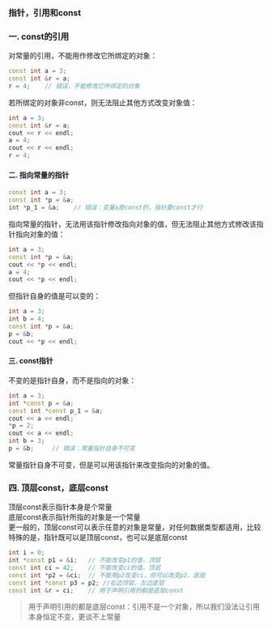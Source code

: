 ### 指针，引用和const
### 一. const的引用
对常量的引用，不能用作修改它所绑定的对象：
```C++
const int a = 3;
const int &r = a;
r = 4;    // 错误，不能修改它所绑定的对象
```
若所绑定的对象非const，则无法阻止其他方式改变对象值：
```C++
int a = 3;
const int &r = a;
cout << r << endl;
a = 4;
cout << r << endl;
r = 4;
```
#### 二. 指向常量的指针
```C++
const int a = 3;
const int *p = &a;
int *p_1 = &a;    // 错误：变量a是const的，指针要const才行
```
指向常量的指针，无法用该指针修改指向对象的值，但无法阻止其他方式修改该指针指向对象的值：
```C++
int a = 3;
const int *p = &a;
cout << *p << endl;
a = 4;
cout << *p << endl;
```
但指针自身的值是可以变的：
```C++
int a = 3;
int b = 4;
const int *p = &a;
p = &b;
cout << *p << endl;
```
#### 三. const指针
不变的是指针自身，而不是指向的对象：
```C++
int a = 3;
int *const p = &a;
const int *const p_1 = &a;
cout << a << endl;
*p = 2;
cout << a << endl;
int b = 3;
p = &b;     // 错误：常量指针自身不可变
```
常量指针自身不可变，但是可以用该指针来改变指向的对象的值。

### 四. 顶层const，底层const
顶层const表示指针本身是个常量    
底层const表示指针所指的对象是一个常量     
更一般的，顶层const可以表示任意的对象是常量，对任何数据类型都适用，比较特殊的是，指针既可以是顶层const，也可以是底层const   
```C++
int i = 0;
int *const p1 = &i;   // 不能改变p1的值，顶层
const int ci = 42;    // 不能改变ci的值，顶层
const int *p2 = &ci;  // 不能用p2改变ci，但可以改变p2，底层
const int *const p3 = p2; //右边顶层，左边底层
const int &r = ci;    // 用于声明引用的都是底层const
```
> 用于声明引用的都是底层const：引用不是一个对象，所以我们没法让引用本身恒定不变，更谈不上常量   


